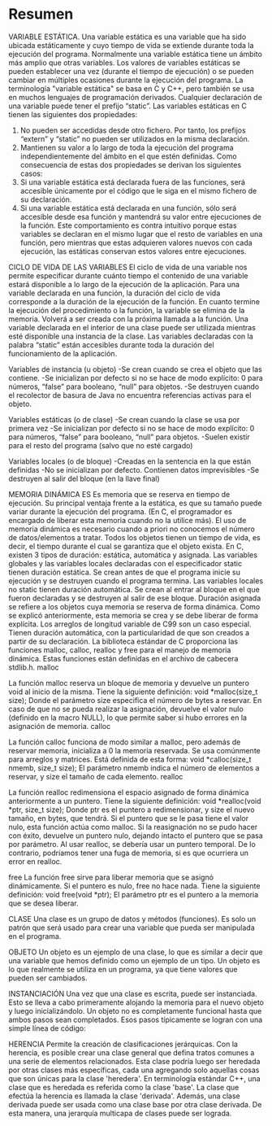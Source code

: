 # Resumen

VARIABLE ESTÁTICA. Una variable estática es una variable que ha sido ubicada estáticamente y cuyo tiempo de vida se extiende durante toda la ejecución del programa. Normalmente una variable estática tiene un ámbito más amplio que otras variables. Los valores de variables estáticas se pueden establecer una vez (durante el tiempo de ejecución) o se pueden cambiar en múltiples ocasiones durante la ejecución del programa. La terminología "variable estática" se basa en C y C++, pero también se usa en muchos lenguajes de programación derivados. Cualquier declaración de una variable puede tener el prefijo “static”. Las variables estáticas en C tienen las siguientes dos propiedades:1) No pueden ser accedidas desde otro fichero. Por tanto, los prefijos “extern” y “static” no pueden ser utilizados en la misma declaración.2) Mantienen su valor a lo largo de toda la ejecución del programa independientemente del ámbito en el que estén definidas.Como consecuencia de estas dos propiedades se derivan los siguientes casos:1) Si una variable estática está declarada fuera de las funciones, será accesible únicamente por el código que le siga en el mismo fichero de su declaración.2) Si una variable estática está declarada en una función, sólo será accesible desde esa función y mantendrá su valor entre ejecuciones de la función.Este comportamiento es contra intuitivo porque estas variables se declaran en el mismo lugar que el resto de variables en una función, pero mientras que estas adquieren valores nuevos con cada ejecución, las estáticas conservan estos valores entre ejecuciones.CICLO DE VIDA DE LAS VARIABLES El ciclo de vida de una variable nos permite especificar durante cuánto tiempo el contenido de una variable estará disponible a lo largo de la ejecución de la aplicación. Para una variable declarada en una función, la duración del ciclo de vida corresponde a la duración de la ejecución de la función. En cuanto termine la ejecución del procedimiento o la función, la variable se elimina de la memoria. Volverá a ser creada con la próxima llamada a la función. Una variable declarada en el interior de una clase puede ser utilizada mientras esté disponible una instancia de la clase. Las variables declaradas con la palabra “static” están accesibles durante toda la duración del funcionamiento de la aplicación.

Variables de instancia (u objeto)-Se crean cuando se crea el objeto que las contiene.-Se inicializan por defecto si no se hace de modo explícito: 0 para números, “false” para booleano, “null” para objetos.-Se destruyen cuando el recolector de basura de Java no encuentra referencias activas para el objeto.

Variables estáticas (o de clase)-Se crean cuando la clase se usa por primera vez-Se inicializan por defecto si no se hace de modo explícito: 0 para números, “false” para booleano, “null” para objetos.-Suelen existir para el resto del programa (salvo que no esté cargado)

Variables locales (o de bloque)-Creadas en la sentencia en la que están definidas-No se inicializan por defecto. Contienen datos imprevisibles -Se destruyen al salir del bloque (en la llave final)

MEMORIA DINÁMICA ES Es memoria que se reserva en tiempo de ejecución. Su principal ventaja frente a la estática, es que su tamaño puede variar durante la ejecución del programa. (En C, el programador es encargado de liberar esta memoria cuando no la utilice más). El uso de memoria dinámica es necesario cuando a priori no conocemos el número de datos/elementos a tratar.Todos los objetos tienen un tiempo de vida, es decir, el tiempo durante el cual se garantiza que el objeto exista. En C, existen 3 tipos de duración: estática, automática y asignada. Las variables globales y las variables locales declaradas con el especificador static tienen duración estática. Se crean antes de que el programa inicie su ejecución y se destruyen cuando el programa termina. Las variables locales no static tienen duración automática. Se crean al entrar al bloque en el que fueron declaradas y se destruyen al salir de ese bloque. Duración asignada se refiere a los objetos cuya memoria se reserva de forma dinámica. Como se explicó anteriormente, esta memoria se crea y se debe liberar de forma explícita. Los arreglos de longitud variable de C99 son un caso especial. Tienen duración automática, con la particularidad de que son creados a partir de su declaración.La biblioteca estándar de C proporciona las funciones malloc, calloc, realloc y free para el manejo de memoria dinámica. Estas funciones están definidas en el archivo de cabecera stdlib.h.malloc

La función malloc reserva un bloque de memoria y devuelve un puntero void al inicio de la misma. Tiene la siguiente definición:void *malloc(size_t size);Donde el parámetro size especifica el número de bytes a reservar. En caso de que no se pueda realizar la asignación, devuelve el valor nulo (definido en la macro NULL), lo que permite saber si hubo errores en la asignación de memoria.calloc

La función calloc funciona de modo similar a malloc, pero además de reservar memoria, inicializa a 0 la memoria reservada. Se usa comúnmente para arreglos y matrices. Está definida de esta forma:void *calloc(size_t nmemb, size_t size);El parámetro nmemb indica el número de elementos a reservar, y size el tamaño de cada elemento.realloc

La función realloc redimensiona el espacio asignado de forma dinámica anteriormente a un puntero. Tiene la siguiente definición:void *realloc(void *ptr, size_t size);Donde ptr es el puntero a redimensionar, y size el nuevo tamaño, en bytes, que tendrá. Si el puntero que se le pasa tiene el valor nulo, esta función actúa como malloc. Si la reasignación no se pudo hacer con éxito, devuelve un puntero nulo, dejando intacto el puntero que se pasa por parámetro. Al usar realloc, se debería usar un puntero temporal. De lo contrario, podríamos tener una fuga de memoria, si es que ocurriera un error en realloc.

freeLa función free sirve para liberar memoria que se asignó dinámicamente. Si el puntero es nulo, free no hace nada. Tiene la siguiente definición:void free(void *ptr);El parámetro ptr es el puntero a la memoria que se desea liberar.CLASE Una clase es un grupo de datos y métodos (funciones). Es solo un patrón que será usado para crear una variable que pueda ser manipulada en el programa. OBJETO Un objeto es un ejemplo de una clase, lo que es similar a decir que una variable que hemos definido como un ejemplo de un tipo. Un objeto es lo que realmente se utiliza en un programa, ya que tiene valores que pueden ser cambiados.INSTANCIACIÓN Una vez que una clase es escrita, puede ser instanciada. Esto se lleva a cabo primeramente alojando la memoria para el nuevo objeto y luego inicializándolo. Un objeto no es completamente funcional hasta que ambos pasos sean completados. Esos pasos típicamente se logran con una simple línea de código:HERENCIA Permite la creación de clasificaciones jerárquicas. Con la herencia, es posible crear una clase general que defina tratos comunes a una serie de elementos relacionados. Esta clase podría luego ser heredada por otras clases más específicas, cada una agregando solo aquellas cosas que son únicas para la clase 'heredera'. En terminología estándar C++, una clase que es heredada es referida como la clase 'base'. La clase que efectúa la herencia es llamada la clase 'derivada'. Además, una clase derivada puede ser usada como una clase base por otra clase derivada. De esta manera, una jerarquía multicapa de clases puede ser lograda.